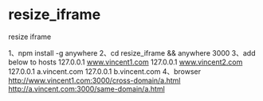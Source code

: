 # resize_iframe
resize iframe

1、npm install -g anywhere
2、cd resize_iframe && anywhere 3000
3、add below to hosts
  127.0.0.1       www.vincent1.com
  127.0.0.1       www.vincent2.com
  127.0.0.1       a.vincent.com
  127.0.0.1       b.vincent.com
4、browser
  http://www.vincent1.com:3000/cross-domain/a.html
  http://a.vincent.com:3000/same-domain/a.html
